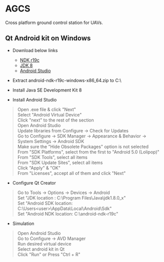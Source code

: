 # AGCS

Cross platform ground control station for UAVs.

## Qt Android kit on Windows
* Download below links
  * [NDK r19c](https://dl.google.com/android/repository/android-ndk-r19c-windows-x86_64.zip)
  * [JDK 8](https://www.oracle.com/java/technologies/javase/javase-jdk8-downloads.html)
  * [Android Studio](https://developer.android.com/studio)

* Extract android-ndk-r19c-windows-x86_64.zip to C:\

* Install Java SE Development Kit 8

* Install Android Studio
> Open .exe file & click "Next"<br>
> Select "Android Virtual Device"<br>
> Click "next" to the rest of the section<br>
> Open Android Studio<br>
> Update libraries from Configure -> Check for Updates<br>
> Go to Configure -> SDK Manager -> Appearance & Behavior -> System Settings -> Android SDK<br>
> Make sure the "Hide Obsolete Packages" option is not selected<br>
> From "SDK Platforms", select from the first to "Android 5.0 (Lolipop)"<br>
> From "SDK Tools", select all items<br>
> From "SDK Update Sites", select all items<br>
> Click "Apply" & "OK"<br>
> From "Licenses", accept all of them and click "Next"
    
* Configure Qt Creator
> Go to Tools -> Options -> Devices -> Android<br>
> Set "JDK location : C:\Program Files\Java\jdk1.8.0_x"<br>
> Set "Android SDK location: C:\Users\<user>\AppData\Local\Android\Sdk"<br>
> Set "Android NDK location: C:\android-ndk-r19c"

* Simulation
> Open Android Studio<br>
> Go to Configure -> AVD Manager<br>
> Run desired virtual device<br>
> Select android kit in Qt<br>
> Click "Run" or Press "Ctrl + R"